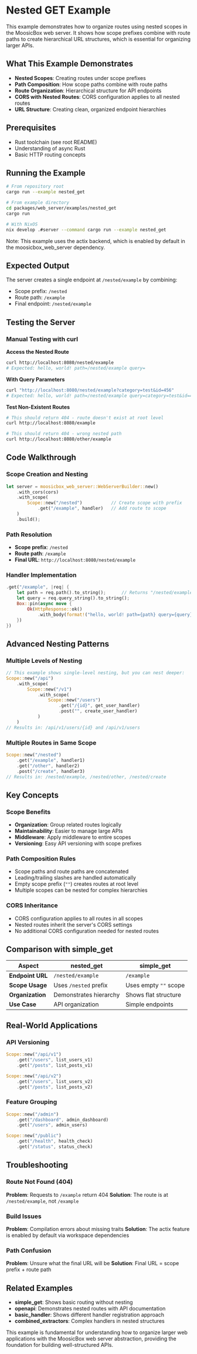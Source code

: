 # Nested GET Example

This example demonstrates how to organize routes using nested scopes in the MoosicBox web server. It shows how scope prefixes combine with route paths to create hierarchical URL structures, which is essential for organizing larger APIs.

## What This Example Demonstrates

- **Nested Scopes**: Creating routes under scope prefixes
- **Path Composition**: How scope paths combine with route paths
- **Route Organization**: Hierarchical structure for API endpoints
- **CORS with Nested Routes**: CORS configuration applies to all nested routes
- **URL Structure**: Creating clean, organized endpoint hierarchies

## Prerequisites

- Rust toolchain (see root README)
- Understanding of async Rust
- Basic HTTP routing concepts

## Running the Example

```bash
# From repository root
cargo run --example nested_get

# From example directory
cd packages/web_server/examples/nested_get
cargo run

# With NixOS
nix develop .#server --command cargo run --example nested_get
```

Note: This example uses the actix backend, which is enabled by default in the moosicbox_web_server dependency.

## Expected Output

The server creates a single endpoint at `/nested/example` by combining:

- Scope prefix: `/nested`
- Route path: `/example`
- Final endpoint: `/nested/example`

## Testing the Server

### Manual Testing with curl

**Access the Nested Route**

```bash
curl http://localhost:8080/nested/example
# Expected: hello, world! path=/nested/example query=
```

**With Query Parameters**

```bash
curl "http://localhost:8080/nested/example?category=test&id=456"
# Expected: hello, world! path=/nested/example query=category=test&id=456
```

**Test Non-Existent Routes**

```bash
# This should return 404 - route doesn't exist at root level
curl http://localhost:8080/example

# This should return 404 - wrong nested path
curl http://localhost:8080/other/example
```

## Code Walkthrough

### Scope Creation and Nesting

```rust
let server = moosicbox_web_server::WebServerBuilder::new()
    .with_cors(cors)
    .with_scope(
        Scope::new("/nested")           // Create scope with prefix
            .get("/example", handler)   // Add route to scope
    )
    .build();
```

### Path Resolution

- **Scope prefix**: `/nested`
- **Route path**: `/example`
- **Final URL**: `http://localhost:8080/nested/example`

### Handler Implementation

```rust
.get("/example", |req| {
    let path = req.path().to_string();      // Returns "/nested/example"
    let query = req.query_string().to_string();
    Box::pin(async move {
        Ok(HttpResponse::ok()
            .with_body(format!("hello, world! path={path} query={query}")))
    })
})
```

## Advanced Nesting Patterns

### Multiple Levels of Nesting

```rust
// This example shows single-level nesting, but you can nest deeper:
Scope::new("/api")
    .with_scope(
        Scope::new("/v1")
            .with_scope(
                Scope::new("/users")
                    .get("/{id}", get_user_handler)
                    .post("", create_user_handler)
            )
    )
// Results in: /api/v1/users/{id} and /api/v1/users
```

### Multiple Routes in Same Scope

```rust
Scope::new("/nested")
    .get("/example", handler1)
    .get("/other", handler2)
    .post("/create", handler3)
// Results in: /nested/example, /nested/other, /nested/create
```

## Key Concepts

### Scope Benefits

- **Organization**: Group related routes logically
- **Maintainability**: Easier to manage large APIs
- **Middleware**: Apply middleware to entire scopes
- **Versioning**: Easy API versioning with scope prefixes

### Path Composition Rules

- Scope paths and route paths are concatenated
- Leading/trailing slashes are handled automatically
- Empty scope prefix (`""`) creates routes at root level
- Multiple scopes can be nested for complex hierarchies

### CORS Inheritance

- CORS configuration applies to all routes in all scopes
- Nested routes inherit the server's CORS settings
- No additional CORS configuration needed for nested routes

## Comparison with simple_get

| Aspect           | nested_get             | simple_get            |
| ---------------- | ---------------------- | --------------------- |
| **Endpoint URL** | `/nested/example`      | `/example`            |
| **Scope Usage**  | Uses `/nested` prefix  | Uses empty `""` scope |
| **Organization** | Demonstrates hierarchy | Shows flat structure  |
| **Use Case**     | API organization       | Simple endpoints      |

## Real-World Applications

### API Versioning

```rust
Scope::new("/api/v1")
    .get("/users", list_users_v1)
    .get("/posts", list_posts_v1)

Scope::new("/api/v2")
    .get("/users", list_users_v2)
    .get("/posts", list_posts_v2)
```

### Feature Grouping

```rust
Scope::new("/admin")
    .get("/dashboard", admin_dashboard)
    .get("/users", admin_users)

Scope::new("/public")
    .get("/health", health_check)
    .get("/status", status_check)
```

## Troubleshooting

### Route Not Found (404)

**Problem**: Requests to `/example` return 404
**Solution**: The route is at `/nested/example`, not `/example`

### Build Issues

**Problem**: Compilation errors about missing traits
**Solution**: The actix feature is enabled by default via workspace dependencies

### Path Confusion

**Problem**: Unsure what the final URL will be
**Solution**: Final URL = scope prefix + route path

## Related Examples

- **simple_get**: Shows basic routing without nesting
- **openapi**: Demonstrates nested routes with API documentation
- **basic_handler**: Shows different handler registration approach
- **combined_extractors**: Complex handlers in nested structures

This example is fundamental for understanding how to organize larger web applications with the MoosicBox web server abstraction, providing the foundation for building well-structured APIs.
